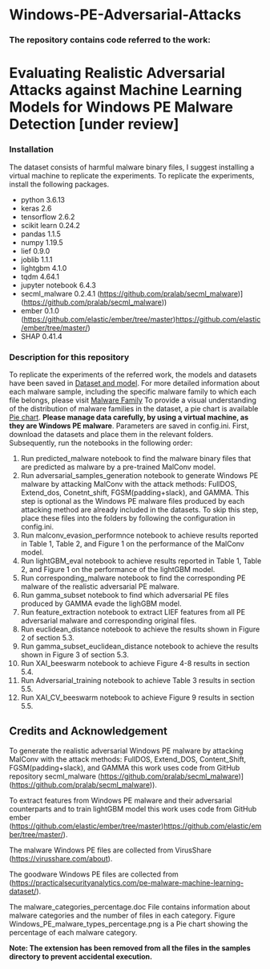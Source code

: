 # Windows-PE-Adversarial-Attacks
### The repository contains code referred to the work:  
# Evaluating Realistic Adversarial Attacks against Machine Learning Models for Windows PE Malware Detection [under review] 
### Installation  
The dataset consists of harmful malware binary files, I suggest installing a virtual machine to replicate the experiments. To replicate the experiments, install the following packages.  

* python 3.6.13
* keras 2.6
* tensorflow 2.6.2
* scikit learn 0.24.2
* pandas 1.1.5
* numpy 1.19.5
* lief 0.9.0
* joblib 1.1.1
* lightgbm 4.1.0
* tqdm 4.64.1
* jupyter notebook 6.4.3
* secml_malware 0.2.4.1 (https://github.com/pralab/secml_malware)](https://github.com/pralab/secml_malware))
* ember 0.1.0 (https://github.com/elastic/ember/tree/master)https://github.com/elastic/ember/tree/master/)
* SHAP 0.41.4
### Description for this repository
To replicate the experiments of the referred work, the models and datasets have been saved in [Dataset and model](https://unibari-my.sharepoint.com/:f:/g/personal/muhammad_imran_uniba_it/Ev6oqwqm6sBEmXrl8sHx--0BbZNdJyQwYYoAn2yHcXWnYg?e=3rtZkk).
For more detailed information about each malware sample, including the specific malware family to which each file belongs, please visit [Malware Family](https://unibari-my.sharepoint.com/:x:/g/personal/muhammad_imran_uniba_it/EVDHYTtz9rJEjFWSfbDlxI8BAPJkopNUffevM71T8qNOfQ?e=wVixbC)
To provide a visual understanding of the distribution of malware families in the dataset, a pie chart is available [Pie chart](https://unibari-my.sharepoint.com/:i:/g/personal/muhammad_imran_uniba_it/Ee3BHpjWRpJIvgQuGqz__coBZ4m6W-L0KR8LSkVJUMeszA?e=OrN1uw).
**Please manage data carefully, by using a virtual machine, as they are  Windows PE malware**. Parameters are saved in config.ini. First, download the datasets and place them in the relevant folders. Subsequently, run the notebooks in the following order:
1. Run predicted_malware notebook to find the malware binary files that are predicted as malware by a pre-trained MalConv model.
2. Run adversarial_samples_generation notebook to generate Windows PE malware by attacking MalConv with the attack methods: FullDOS, Extend_dos, Conetnt_shift, FGSM(padding+slack), and GAMMA. This step is optional as the Windows PE malware files produced by each attacking method are already included in the datasets. To skip this step, place these files into the folders by following the configuration in config.ini. 
3. Run malconv_evasion_performnce notebook to achieve results reported in Table 1, Table 2, and Figure 1 on the performance of the MalConv model.
4. Run lightGBM_eval notebook to achieve results reported in Table 1, Table 2, and Figure 1 on the performance of the lightGBM model.
5. Run corresponding_malware notebook to find the corresponding PE malware of the realistic adversarial PE malware.
6. Run gamma_subset notebook to find which adversarial PE files produced by GAMMA evade the lighGBM model.
7. Run feature_extraction notebook to extract LIEF features from all PE adversarial malware and corresponding original files.
8. Run euclidean_distance notebook to achieve the results shown in Figure 2 of section 5.3.
9. Run gamma_subset_euclidean_distance notebook to achieve the results shown in Figure 3 of section 5.3.
10. Run XAI_beeswarm notebook to achieve Figure 4-8 results in section 5.4.
11. Run Adversarial_training notebook to achieve Table 3 results in section 5.5.
12. Run XAI_CV_beeswarm notebook to achieve Figure 9 results in section 5.5.
## Credits and Acknowledgement
To generate the realistic adversarial Windows PE malware by attacking MalConv with the attack methods: FullDOS, Extend_DOS, Content_Shift, FGSM(padding+slack), and GAMMA this work uses code from GitHub repository secml_malware (https://github.com/pralab/secml_malware)](https://github.com/pralab/secml_malware)).

To extract features from Windows PE malware and their adversarial counterparts and to train lightGBM model this work uses code from GitHub ember (https://github.com/elastic/ember/tree/master)https://github.com/elastic/ember/tree/master/).

The malware Windows PE files are collected from VirusShare (https://virusshare.com/about).  

The goodware Windows PE files are collected from (https://practicalsecurityanalytics.com/pe-malware-machine-learning-dataset/).

The malware_categories_percentage.doc File contains information about malware categories and the number of files in each category. Figure Windows_PE_malware_types_percentage.png is a Pie chart showing the percentage of each malware category.


**Note: The extension has been removed from all the files in the samples directory to prevent accidental execution.**






